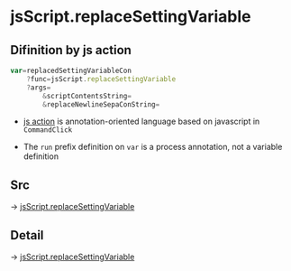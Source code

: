 # jsScript.replaceSettingVariable

## Difinition by js action

```js.js
var=replacedSettingVariableCon
	?func=jsScript.replaceSettingVariable
	?args=
		&scriptContentsString=
		&replaceNewlineSepaConString=
```

- [js action](#) is annotation-oriented language based on javascript in `CommandClick`

- The `run` prefix definition on `var` is a process annotation, not a variable definition

## Src

-> [jsScript.replaceSettingVariable](https://github.com/puutaro/CommandClick/blob/master/app/src/main/java/com/puutaro/commandclick/fragment_lib/terminal_fragment/js_interface/edit/JsScript.kt#L194)

## Detail

-> [jsScript.replaceSettingVariable](https://github.com/puutaro/CommandClick/blob/master/md/developer/js_interface/details/edit/JsScript/replaceSettingVariable.md)
